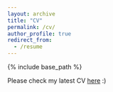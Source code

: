 ```yaml
---
layout: archive
title: "CV"
permalink: /cv/
author_profile: true
redirect_from:
  - /resume
---
```


{% include base_path %}

Please check my latest CV [here](/files/Yunai_Li_CV.pdf) :)  


